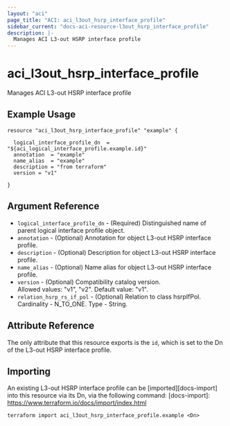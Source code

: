 ```yaml
---
layout: "aci"
page_title: "ACI: aci_l3out_hsrp_interface_profile"
sidebar_current: "docs-aci-resource-l3out_hsrp_interface_profile"
description: |-
  Manages ACI L3-out HSRP interface profile
---
```


# aci_l3out_hsrp_interface_profile

Manages ACI L3-out HSRP interface profile

## Example Usage

```hcl
resource "aci_l3out_hsrp_interface_profile" "example" {

  logical_interface_profile_dn  = "${aci_logical_interface_profile.example.id}"
  annotation  = "example"
  name_alias  = "example"
  description = "from terraform"
  version = "v1"

}
```

## Argument Reference

- `logical_interface_profile_dn` - (Required) Distinguished name of parent logical interface profile object.
- `annotation` - (Optional) Annotation for object L3-out HSRP interface profile.
- `description` - (Optional) Description for object L3-out HSRP interface profile.
- `name_alias` - (Optional) Name alias for object L3-out HSRP interface profile.
- `version` - (Optional) Compatibility catalog version.  
  Allowed values: "v1", "v2". Default value: "v1".
- `relation_hsrp_rs_if_pol` - (Optional) Relation to class hsrpIfPol. Cardinality - N_TO_ONE. Type - String.

## Attribute Reference

The only attribute that this resource exports is the `id`, which is set to the
Dn of the L3-out HSRP interface profile.

## Importing

An existing L3-out HSRP interface profile can be [imported][docs-import] into this resource via its Dn, via the following command:
[docs-import]: https://www.terraform.io/docs/import/index.html

```
terraform import aci_l3out_hsrp_interface_profile.example <Dn>
```
